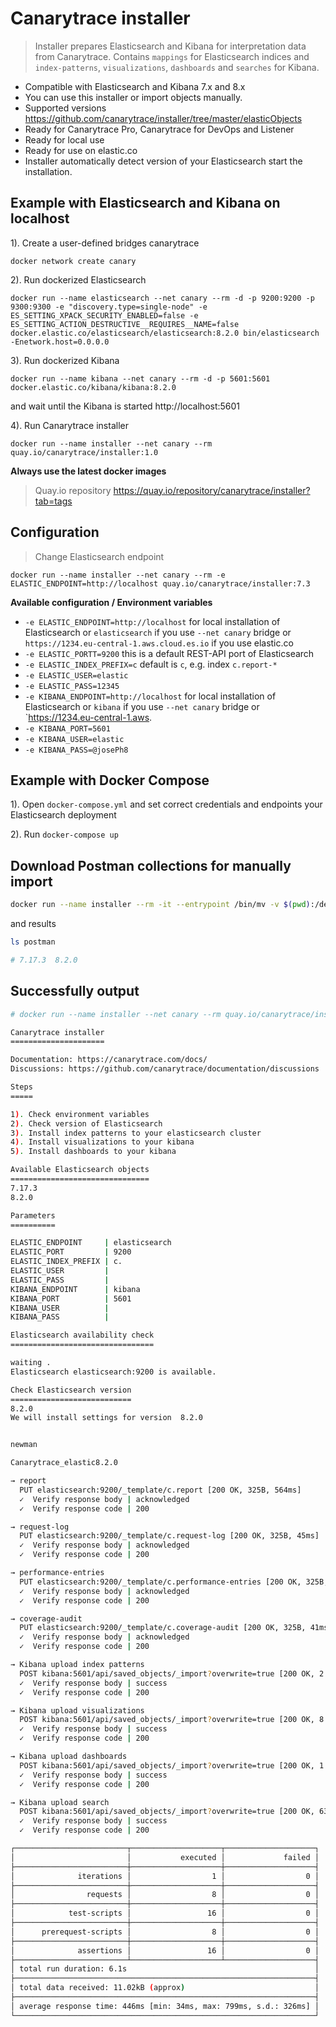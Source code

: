 # Canarytrace installer
> Installer prepares Elasticsearch and Kibana for interpretation data from Canarytrace.
> Contains `mappings` for Elasticsearch indices and `index-patterns`, `visualizations`, `dashboards` and `searches` for Kibana.

- Compatible with Elasticsearch and Kibana 7.x and 8.x
- You can use this installer or import objects manually.
- Supported versions https://github.com/canarytrace/installer/tree/master/elasticObjects
- Ready for Canarytrace Pro, Canarytrace for DevOps and Listener
- Ready for local use
- Ready for use on elastic.co
- Installer automatically detect version of your Elasticsearch start the installation.

## Example with Elasticsearch and Kibana on localhost

1). Create a user-defined bridges canarytrace
```
docker network create canary
```

2). Run dockerized Elasticsearch
```
docker run --name elasticsearch --net canary --rm -d -p 9200:9200 -p 9300:9300 -e "discovery.type=single-node" -e ES_SETTING_XPACK_SECURITY_ENABLED=false -e ES_SETTING_ACTION_DESTRUCTIVE__REQUIRES__NAME=false docker.elastic.co/elasticsearch/elasticsearch:8.2.0 bin/elasticsearch -Enetwork.host=0.0.0.0

```

3). Run dockerized Kibana 
```
docker run --name kibana --net canary --rm -d -p 5601:5601 docker.elastic.co/kibana/kibana:8.2.0
```
and wait until the Kibana is started http://localhost:5601

4). Run Canarytrace installer
```
docker run --name installer --net canary --rm quay.io/canarytrace/installer:1.0
```

**Always use the latest docker images**
> Quay.io repository https://quay.io/repository/canarytrace/installer?tab=tags

## Configuration
> Change Elasticsearch endpoint

```
docker run --name installer --net canary --rm -e ELASTIC_ENDPOINT=http://localhost quay.io/canarytrace/installer:7.3
```

**Available configuration / Environment variables**

- `-e ELASTIC_ENDPOINT=http://localhost` for local installation of Elasticsearch or `elasticsearch` if you use `--net canary` bridge or `https://1234.eu-central-1.aws.cloud.es.io` if you use elastic.co
- `-e ELASTIC_PORTT=9200` this is a default REST-API port of Elasticsearch
- `-e ELASTIC_INDEX_PREFIX=c` default is `c`, e.g. index `c.report-*`
- `-e ELASTIC_USER=elastic`
- `-e ELASTIC_PASS=12345`
- `-e KIBANA_ENDPOINT=http://localhost` for local installation of Elasticsearch or `kibana` if you use `--net canary` bridge or `https://1234.eu-central-1.aws.
- `-e KIBANA_PORT=5601`
- `-e KIBANA_USER=elastic`
- `-e KIBANA_PASS=@josePh8`

## Example with Docker Compose

1). Open `docker-compose.yml` and set correct credentials and endpoints your Elasticsearch deployment

2). Run `docker-compose up`

## Download Postman collections for manually import
```bash
docker run --name installer --rm -it --entrypoint /bin/mv -v $(pwd):/deployments/ quay.io/canarytrace/installer:1.0 /etc/postman /deployments/
```

and results
```bash
ls postman 

# 7.17.3  8.2.0
```

## Successfully output

```bash
# docker run --name installer --net canary --rm quay.io/canarytrace/installer:1.0

Canarytrace installer
=====================

Documentation: https://canarytrace.com/docs/
Discussions: https://github.com/canarytrace/documentation/discussions

Steps
=====

1). Check environment variables
2). Check version of Elasticsearch
3). Install index patterns to your elasticsearch cluster
4). Install visualizations to your kibana
5). Install dashboards to your kibana

Available Elasticsearch objects
===============================
7.17.3
8.2.0

Parameters
==========

ELASTIC_ENDPOINT     | elasticsearch
ELASTIC_PORT         | 9200
ELASTIC_INDEX_PREFIX | c.
ELASTIC_USER         | 
ELASTIC_PASS         | 
KIBANA_ENDPOINT      | kibana
KIBANA_PORT          | 5601
KIBANA_USER          | 
KIBANA_PASS          | 

Elasticsearch availability check
================================

waiting .
Elasticsearch elasticsearch:9200 is available.

Check Elasticsearch version
===========================
8.2.0
We will install settings for version  8.2.0


newman

Canarytrace_elastic8.2.0

→ report
  PUT elasticsearch:9200/_template/c.report [200 OK, 325B, 564ms]
  ✓  Verify response body | acknowledged
  ✓  Verify response code | 200

→ request-log
  PUT elasticsearch:9200/_template/c.request-log [200 OK, 325B, 45ms]
  ✓  Verify response body | acknowledged
  ✓  Verify response code | 200

→ performance-entries
  PUT elasticsearch:9200/_template/c.performance-entries [200 OK, 325B, 34ms]
  ✓  Verify response body | acknowledged
  ✓  Verify response code | 200

→ coverage-audit
  PUT elasticsearch:9200/_template/c.coverage-audit [200 OK, 325B, 41ms]
  ✓  Verify response body | acknowledged
  ✓  Verify response code | 200

→ Kibana upload index patterns
  POST kibana:5601/api/saved_objects/_import?overwrite=true [200 OK, 2.14kB, 546ms]
  ✓  Verify response body | success
  ✓  Verify response code | 200

→ Kibana upload visualizations
  POST kibana:5601/api/saved_objects/_import?overwrite=true [200 OK, 8.61kB, 777ms]
  ✓  Verify response body | success
  ✓  Verify response code | 200

→ Kibana upload dashboards
  POST kibana:5601/api/saved_objects/_import?overwrite=true [200 OK, 1.23kB, 763ms]
  ✓  Verify response body | success
  ✓  Verify response code | 200

→ Kibana upload search
  POST kibana:5601/api/saved_objects/_import?overwrite=true [200 OK, 636B, 799ms]
  ✓  Verify response body | success
  ✓  Verify response code | 200

┌─────────────────────────┬────────────────────┬────────────────────┐
│                         │           executed │             failed │
├─────────────────────────┼────────────────────┼────────────────────┤
│              iterations │                  1 │                  0 │
├─────────────────────────┼────────────────────┼────────────────────┤
│                requests │                  8 │                  0 │
├─────────────────────────┼────────────────────┼────────────────────┤
│            test-scripts │                 16 │                  0 │
├─────────────────────────┼────────────────────┼────────────────────┤
│      prerequest-scripts │                  8 │                  0 │
├─────────────────────────┼────────────────────┼────────────────────┤
│              assertions │                 16 │                  0 │
├─────────────────────────┴────────────────────┴────────────────────┤
│ total run duration: 6.1s                                          │
├───────────────────────────────────────────────────────────────────┤
│ total data received: 11.02kB (approx)                             │
├───────────────────────────────────────────────────────────────────┤
│ average response time: 446ms [min: 34ms, max: 799ms, s.d.: 326ms] │
└───────────────────────────────────────────────────────────────────┘
```